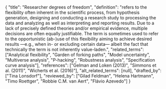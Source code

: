 {
    "title": "Researcher degrees of freedom",
    "definition": "refers to the flexibility often inherent in the scientific process, from hypothesis generation, designing and conducting a research study to processing the data and analyzing as well as interpreting and reporting results. Due to a lack of precisely defined theories and/or empirical evidence, multiple decisions are often equally justifiable. The term is sometimes used to refer to the opportunistic (ab-)use of this flexibility aiming to achieve desired results —e.g., when in- or excluding certain data— albeit the fact that technically the term is not inherently value-laden.",
    "related_terms": ["Analytical flexibility", "Garden of forking paths", "Model uncertainty", "Multiverse analysis", "P-hacking", "Robustness analysis", "Specification curve analysis"],
    "references": ["Gelman and Loken (2013)", "Simmons et al. (2011)", "Wicherts et al. (2016)"],
    "alt_related_terms": [null],
    "drafted_by": ["Tina Lonsdorf"],
    "reviewed_by": ["Gilad Feldman", "Helena Hartmann", "Timo Roettger", "Robbie C.M. van Aert", "Flávio Azevedo"]
  }
